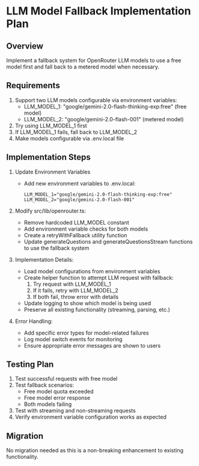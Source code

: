 # LLM Model Fallback Implementation Plan

## Overview

Implement a fallback system for OpenRouter LLM models to use a free model first and fall back to a metered model when necessary.

## Requirements

1. Support two LLM models configurable via environment variables:
   - LLM_MODEL_1: "google/gemini-2.0-flash-thinking-exp:free" (free model)
   - LLM_MODEL_2: "google/gemini-2.0-flash-001" (metered model)
2. Try using LLM_MODEL_1 first
3. If LLM_MODEL_1 fails, fall back to LLM_MODEL_2
4. Make models configurable via .env.local file

## Implementation Steps

1. Update Environment Variables

   - Add new environment variables to .env.local:
     ```
     LLM_MODEL_1="google/gemini-2.0-flash-thinking-exp:free"
     LLM_MODEL_2="google/gemini-2.0-flash-001"
     ```

2. Modify src/lib/openrouter.ts:

   - Remove hardcoded LLM_MODEL constant
   - Add environment variable checks for both models
   - Create a retryWithFallback utility function
   - Update generateQuestions and generateQuestionsStream functions to use the fallback system

3. Implementation Details:

   - Load model configurations from environment variables
   - Create helper function to attempt LLM request with fallback:
     1. Try request with LLM_MODEL_1
     2. If it fails, retry with LLM_MODEL_2
     3. If both fail, throw error with details
   - Update logging to show which model is being used
   - Preserve all existing functionality (streaming, parsing, etc.)

4. Error Handling:
   - Add specific error types for model-related failures
   - Log model switch events for monitoring
   - Ensure appropriate error messages are shown to users

## Testing Plan

1. Test successful requests with free model
2. Test fallback scenarios:
   - Free model quota exceeded
   - Free model error response
   - Both models failing
3. Test with streaming and non-streaming requests
4. Verify environment variable configuration works as expected

## Migration

No migration needed as this is a non-breaking enhancement to existing functionality.
